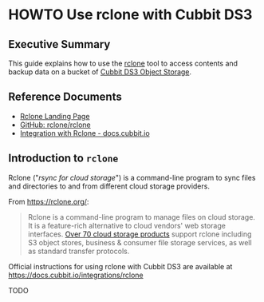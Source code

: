 # HOWTO Use rclone with Cubbit DS3

## Executive Summary

This guide explains how to use the [rclone](https://rclone.org/) tool to access contents and backup data on a bucket of [Cubbit DS3 Object Storage](https://www.cubbit.io/).

## Reference Documents

* [Rclone Landing Page](https://rclone.org/)
* [GitHub: rclone/rclone](https://github.com/rclone/rclone)
* [Integration with Rclone - docs.cubbit.io](https://docs.cubbit.io/integrations/rclone)

## Introduction to `rclone`

Rclone ("_rsync for cloud storage_") is a command-line program to sync files and directories to and from different cloud storage providers.

From <https://rclone.org/>:

> Rclone is a command-line program to manage files on cloud storage. It is a feature-rich alternative to cloud vendors' web storage interfaces.
> [Over 70 cloud storage products](https://rclone.org/#providers) support rclone including S3 object stores, business & consumer file storage services, as well as standard transfer protocols.

Official instructions for using rclone with Cubbit DS3 are available at <https://docs.cubbit.io/integrations/rclone>

TODO

<!-- EOF -->